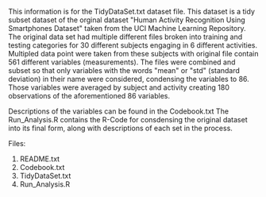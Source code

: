 
This information is for the TidyDataSet.txt dataset file. This dataset is a tidy subset dataset of the orginal dataset "Human Activity Recognition Using Smartphones Dataset" 
taken from the UCI Machine Learning Repository. The original data set had multiple different files broken into training and testing categories for 30 different subjects 
engaging in 6 different activities. Multipled data point were taken from these subjects with original file contain 561 different variables (measurements). The files were 
combined and subset so that only variables with the words "mean" or "std" (standard deviation) in their name were considered, condensing the variables to 86.  Those 
variables were averaged by subject and activity creating 180 observations of the aforementioned 86 variables. 

Descriptions of the variables can be found in the Codebook.txt
The Run_Analysis.R contains the R-Code for consdensing the original dataset into its final form, along with descriptions of each set in the process.





Files:
1) README.txt
2) Codebook.txt
3) TidyDataSet.txt
4) Run_Analysis.R

